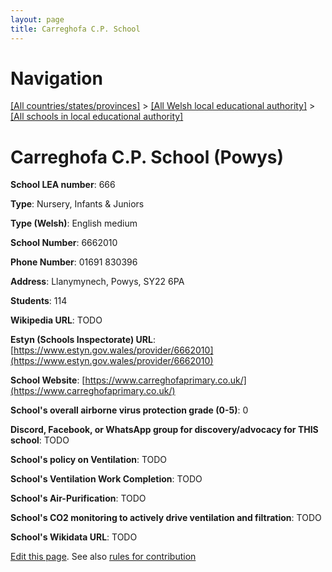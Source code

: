 ```yaml
---
layout: page
title: Carreghofa C.P. School
---
```

# Navigation

[[All countries/states/provinces]](../../..) > [[All Welsh local educational authority]](../..) > [[All schools in local educational authority]](..)

# Carreghofa C.P. School (Powys)

**School LEA number**: 666

**Type**: Nursery, Infants & Juniors

**Type (Welsh)**: English medium

**School Number**: 6662010

**Phone Number**: 01691 830396

**Address**: Llanymynech, Powys, SY22 6PA

**Students**: 114

**Wikipedia URL**: TODO

**Estyn (Schools Inspectorate) URL**: [https://www.estyn.gov.wales/provider/6662010](https://www.estyn.gov.wales/provider/6662010)

**School Website**: [https://www.carreghofaprimary.co.uk/](https://www.carreghofaprimary.co.uk/)

**School's overall airborne virus protection grade (0-5)**: 0

**Discord, Facebook, or WhatsApp group for discovery/advocacy for THIS school**: TODO

**School's policy on Ventilation**: TODO

**School's Ventilation Work Completion**: TODO

**School's Air-Purification**: TODO

**School's CO2 monitoring to actively drive ventilation and filtration**: TODO

**School's Wikidata URL**: TODO




[Edit this page](https://github.com/VentilationProject/Wales/edit/prif/./Powys/Carreghofa_C.P._School.md). See also [rules for contribution](../../../contribution-rules/)